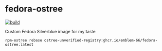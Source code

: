 # fedora-ostree
[![build](https://github.com/Emblem-66/fedora-ostree/actions/workflows/build.yml/badge.svg)](https://github.com/Emblem-66/fedora-ostree/actions/workflows/build.yml)

Custom Fedora Silverblue image for my taste

`` rpm-ostree rebase ostree-unverified-registry:ghcr.io/emblem-66/fedora-ostree:latest ``

